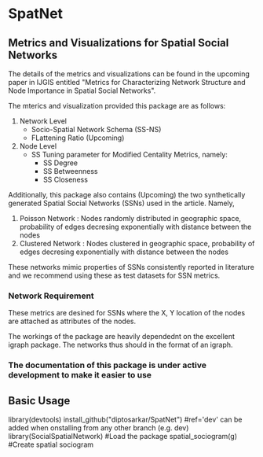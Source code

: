 SpatNet
=====
Metrics and Visualizations for Spatial Social Networks
-----

The details of the metrics and visualizations can be found in the upcoming paper in IJGIS entitled "Metrics for Characterizing Network Structure and Node Importance in Spatial Social Networks".

The mterics and visualization provided this package are as follows:
1. Network Level
    * Socio-Spatial Network Schema (SS-NS)
    * FLattening Ratio (Upcoming)
2. Node Level
    * SS Tuning parameter for Modified Centality Metrics, namely:
      + SS Degree
      + SS Betweenness
      + SS Closeness

Additionally, this package also contains (Upcoming) the two synthetically generated Spatial Social Networks (SSNs) used in the article. Namely,
1. Poisson Network : Nodes randomly distributed in geographic space, probability of edges decresing exponentially with distance between the nodes
2. Clustered Network : Nodes clustered in geographic space, probability of edges decresing exponentially with distance between the nodes

These networks mimic properties of SSNs consistently reported in literature and we recommend using these as test datasets for SSN metrics.

### Network Requirement
These metrics are desined for SSNs where the X, Y location of the nodes are attached as attributes of the nodes.

The workings of the package are heavily dependednt on the excellent igraph package. The networks thus should in the format of an igraph.

### The documentation of this package is under active development to make it easier to use

## Basic Usage
library(devtools)
install_github("diptosarkar/SpatNet") #ref='dev' can be added when onstalling from any other branch (e.g. dev)
library(SocialSpatialNetwork) #Load the package
spatial_sociogram(g) #Create spatial sociogram

